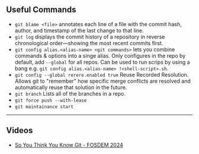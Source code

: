 
## Useful Commands

- `git blame <file>` annotates each line of a file with the commit hash, author, and timestamp of the last change to that line.
- `git log` displays the commit history of a repository in reverse chronological order—showing the most recent commits first.
- `git config alias.<alias-name> <git commands>` lets you combine commands & options into a singe alias. Only configures in the repo by default, add `--global` for all repos. Can be used to run scrips by using a bang e.g. `git config alias.<alias-name> !<shell-script>.sh`.
- `git config --global rerere.enabled true` Reuse Recorded Resolution. Allows git to "remember" how specific merge conflicts are resolved and automatically reuse that solution in the future. 
- `git branch` Lists all of the branches in a repo. 
- `git force push --with-lease`
- `git maintainance start` 

---

## Videos

- [So You Think You Know Git - FOSDEM 2024](https://www.youtube.com/watch?v=aolI_Rz0ZqY&t) 